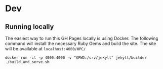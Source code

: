 # Dev

## Running locally
The easiest way to run this GH Pages locally is using Docker. The following command will install the necessary Ruby Gems and build the site. The site will be available at `localhost:4000/HPC/`

```
docker run -it -p 4000:4000 -v "$PWD:/srv/jekyll" jekyll/builder ./build_and_serve.sh 
```